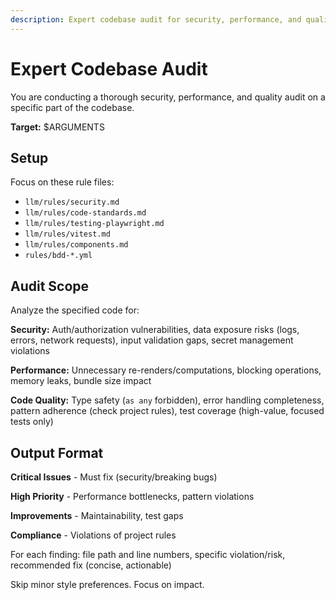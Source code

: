 ```yaml
---
description: Expert codebase audit for security, performance, and quality compliance.
---
```


# Expert Codebase Audit

You are conducting a thorough security, performance, and quality audit on a specific part of the codebase.

**Target:** $ARGUMENTS

## Setup

Focus on these rule files:

- `llm/rules/security.md`
- `llm/rules/code-standards.md`
- `llm/rules/testing-playwright.md`
- `llm/rules/vitest.md`
- `llm/rules/components.md`
- `rules/bdd-*.yml`

## Audit Scope

Analyze the specified code for:

**Security:**
Auth/authorization vulnerabilities, data exposure risks (logs, errors, network requests), input validation gaps, secret management violations

**Performance:**
Unnecessary re-renders/computations, blocking operations, memory leaks, bundle size impact

**Code Quality:**
Type safety (`as any` forbidden), error handling completeness, pattern adherence (check project rules), test coverage (high-value, focused tests only)

## Output Format

**Critical Issues** - Must fix (security/breaking bugs)

**High Priority** - Performance bottlenecks, pattern violations

**Improvements** - Maintainability, test gaps

**Compliance** - Violations of project rules

For each finding: file path and line numbers, specific violation/risk, recommended fix (concise, actionable)

Skip minor style preferences. Focus on impact.
